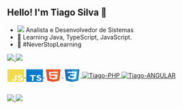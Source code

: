 ## Hello! I'm Tiago Silva 👋

- <img height="14em" src="https://cdn.jsdelivr.net/gh/devicons/devicon/icons/devicon/devicon-original.svg"/> Analista e Desenvolvedor de Sistemas
- 📖 Learning Java, TypeScript, JavaScript.
- 🚀 #NeverStopLearning

<div>
  <a href="https://github.com/TiagoHSF">
  <img height="180em" src="https://github-readme-stats.vercel.app/api?username=TiagoHSF&show_icons=true&theme=dark&include_all_commits=true&count_private=true"/>
  <img height="180em" src="https://github-readme-stats.vercel.app/api/top-langs/?username=TiagoHSF&layout=compact&langs_count=7&theme=dark"/>
</div>

<div style="display: inline_block"><br>
  <img align="center" alt="Tiago-Js" height="30" width="40" src="https://raw.githubusercontent.com/devicons/devicon/master/icons/javascript/javascript-plain.svg">
  <img align="center" alt=" Tiago-Ts" height="30" width="40" src="https://raw.githubusercontent.com/devicons/devicon/master/icons/typescript/typescript-plain.svg">
  <img align="center" alt="Tiago-HTML" height="30" width="40" src="https://raw.githubusercontent.com/devicons/devicon/master/icons/html5/html5-original.svg">
  <img align="center" alt="Tiago-CSS" height="30" width="40" src="https://raw.githubusercontent.com/devicons/devicon/master/icons/css3/css3-original.svg">
  <img align="center" alt="Tiago-PHP" height="70" width="70" src="https://cdn.jsdelivr.net/gh/devicons/devicon/icons/php/php-original.svg">
  <img align="center" alt="Tiago-ANGULAR" height="40" width="40" src="https://cdn.jsdelivr.net/gh/devicons/devicon/icons/angularjs/angularjs-original.svg">
</div>
  
##
  
  <div> 
   
<a href="https://www.linkedin.com/in/tiagohsilvati/" target="_blank"><img src="https://img.shields.io/badge/-LinkedIn-%230077B5?style=for-the-badge&logo=linkedin&logoColor=white" target="_blank">
</a>
<a href = "mailto:tiagohs.hotmart@gmail.com"><img src="https://img.shields.io/badge/-Gmail-%23333?style=for-the-badge&logo=gmail&logoColor=white" target="_blank"></a>
    
   
  
</div>
